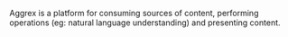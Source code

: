 Aggrex is a platform for consuming sources of content, performing operations (eg: natural language understanding) and presenting content.
